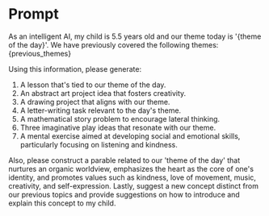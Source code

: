 # Prompt
As an intelligent AI, my child is 5.5 years old and our theme today is '{theme of the day}'. We have previously covered the following themes:
{previous_themes}

Using this information, please generate:

1. A lesson that's tied to our theme of the day.
2. An abstract art project idea that fosters creativity.
3. A drawing project that aligns with our theme.
4. A letter-writing task relevant to the day's theme.
5. A mathematical story problem to encourage lateral thinking.
6. Three imaginative play ideas that resonate with our theme.
7. A mental exercise aimed at developing social and emotional skills, particularly focusing on listening and kindness.

Also, please construct a parable related to our 'theme of the day' that nurtures an organic worldview, emphasizes the heart as the core of one's identity, and promotes values such as kindness, love of movement, music, creativity, and self-expression. Lastly, suggest a new concept distinct from our previous topics and provide suggestions on how to introduce and explain this concept to my child.